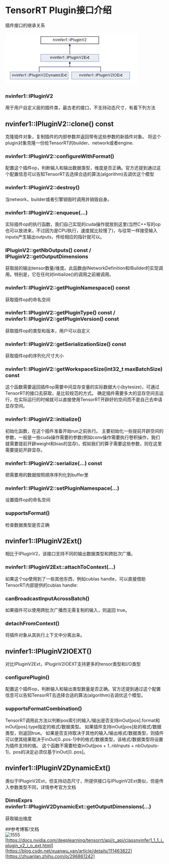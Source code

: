 # TensorRT Plugin接口介绍
插件接口的继承关系

![](https://github.com/zhangcheng828/TensorRT-Plugin/blob/main/plugin/plugin.jpg)
### nvinfer1::IPluginV2 
用于用户自定义层的插件类，最古老的接口，不支持动态尺寸，有着下列方法

## nvinfer1::IPluginV2::clone() const
克隆插件对象，复制插件的内部参数并返回带有这些参数的新插件对象。
将这个plugin对象克隆一份给TensorRT的builder、network或者engine.

### nvinfer1::IPluginV2::configureWithFormat()
配置这个插件op，判断输入和输出数据类型，维度是否正确。官方还提到通过这个配置信息可以告知TensorRT去选择合适的算法(algorithm)去调优这个模型

### nvinfer1::IPluginV2::destroy()
当network，builder或者引擎销毁时调用并销毁自身。

### nvinfer1::IPluginV2::enqueue(...)
实际插件op的执行函数，我们自己实现的cuda操作就放到这里(当然C++写的op也可以放进来，不过因为是CPU执行，速度就比较慢了)，与往常一样接受输入inputs产生输出outputs，传给相应的指针就可以。

### IPluginV2::getNbOutputs() const  /   IPluginV2::getOutputDimensions
获取层的输出tensor数量/维度。此函数由INetworkDefinition和IBuilder的实现调用。特别是，它在任何对initialize()的调用之前被调用。

### nvinfer1::IPluginV2::getPluginNamespace() const
获取插件op的命名空间

### nvinfer1::IPluginV2::getPluginType() const / nvinfer1::IPluginV2::getPluginVersion() const
获取插件op的类型和版本，用户可以自定义

### nvinfer1::IPluginV2::getSerializationSize()	const
获取插件op的序列化尺寸大小

### nvinfer1::IPluginV2::getWorkspaceSize(int32_t maxBatchSize)	const
这个函数需要返回插件op需要中间显存变量的实际数据大小(bytesize)，可通过TensorRT的接口去获取，是比较规范的方式。
确定插件需要多大的显存空间去运行，在实际运行的时候就可以直接使用TensorRT开辟好的空间而不是自己去申请显存空间。

### nvinfer1::IPluginV2::initialize()
初始化函数，在这个插件准备开始run之前执行。
主要初始化一些提前开辟空间的参数，一般是一些cuda操作需要的参数(例如conv操作需要执行卷积操作，我们就需要提前开辟weight和bias的显存)，假如我们的算子需要这些参数，则在这里需要提前开辟显存。

### nvinfer1::IPluginV2::serialize(...)	const
把需要用的数据按照顺序序列化到buffer里

### nvinfer1::IPluginV2::setPluginNamespace(...)
设置插件op的命名空间

### supportsFormat()
检查数据类型是否正确

## nvinfer1::IPluginV2Ext()
相比于IPluginV2，该接口支持不同的输出数据类型和跨批次广播。

### nvinfer1::IPluginV2Ext::attachToContext(...)
如果这个op使用到了一些其他东西，例如cublas handle，可以直接借助TensorRT内部提供的cublas handle:

### canBroadcastInputAcrossBatch()
如果插件可以使用跨批次广播而无需复制的输入，则返回 true。

### detachFromContext()
将插件对象从其执行上下文中分离出来。

## nvinfer1::IPluginV2IOEXT()
对比IPluginV2Ext，IPluginV2IOEXT支持更多的tensor类型和I/O类型

### configurePlugin()
配置这个插件op，判断输入和输出类型数量是否正确。官方还提到通过这个配置信息可以告知TensorRT去选择合适的算法(algorithm)去调优这个模型。

### supportsFormatCombination()
TensorRT调用此方法以判断pos索引的输入/输出是否支持inOut[pos].format和inOut[pos].type指定的格式/数据类型。
如果插件支持inOut[pos]处的格式/数据类型，则返回true。 如果是否支持取决于其他的输入/输出格式/数据类型，则插件可以使其结果取决于inOut[0..pos-1]中的格式/数据类型，该格式/数据类型将设置为插件支持的值。 这个函数不需要检查inOut[pos + 1..nbInputs + nbOutputs-1]，pos的决定必须仅基于inOut[0..pos]。

## nvinfer1::IPluginV2DynamicExt()
类似于IPluginV2Ext，但支持动态尺寸，所提供接口与IPluginV2Ext类似，但是传入参数类型不同，详情参考官方文档

### DimsExprs nvinfer1::IPluginV2DynamicExt::getOutputDimensions(...)
获取输出维度

##参考博客/文档
<br>![1555](https://zhuanlan.zhihu.com/p/297002406)
<br>[https://docs.nvidia.com/deeplearning/tensorrt/api/c_api/classnvinfer1_1_1_i_plugin_v2_i_o_ext.html]
<br>[https://blog.csdn.net/xuanwu_yan/article/details/111463822]
<br>[https://zhuanlan.zhihu.com/p/296861242]
